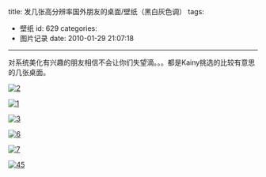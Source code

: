 title: 发几张高分辨率国外朋友的桌面/壁纸（黑白灰色调）
tags:
  - 壁纸
id: 629
categories:
  - 图片记录
date: 2010-01-29 21:07:18
---

对系统美化有兴趣的朋友相信不会让你们失望滴。。。都是Kainy挑选的比较有意思的几张桌面。

[![](http://img.kainy.cn/201001/pictures/bz2.jpg "2")](http://img.kainy.cn/201001/pictures/bz2.jpg)<!--more-->

[![](http://img.kainy.cn/201001/pictures/XYork-1680x1050.jpg "1")](http://img.kainy.cn/201001/pictures/XYork-1680x1050.jpg)

[![](http://img.kainy.cn/201001/pictures/Wallpaper-1600x1200.jpg "3")](http://img.kainy.cn/201001/pictures/Wallpaper-1600x1200.jpg)

[![](http://img.kainy.cn/201001/pictures/Info.jpg "6")](http://img.kainy.cn/201001/pictures/Info.jpg)

[![](http://img.kainy.cn/201001/pictures/bz1.jpg "7")](http://img.kainy.cn/201001/pictures/bz1.jpg)

[![](http://img.kainy.cn/201001/pictures/B_&amp;_W_Simplistic.jpg "45")](http://img.kainy.cn/201001/pictures/B_&amp;_W_Simplistic.jpg)